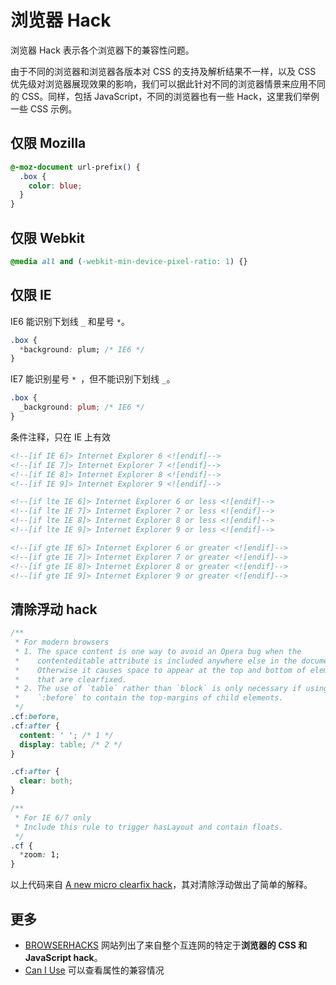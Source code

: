 # 浏览器 Hack

浏览器 Hack 表示各个浏览器下的兼容性问题。

由于不同的浏览器和浏览器各版本对 CSS 的支持及解析结果不一样，以及 CSS 优先级对浏览器展现效果的影响，我们可以据此针对不同的浏览器情景来应用不同的 CSS。同样，包括 JavaScript，不同的浏览器也有一些 Hack，这里我们举例一些 CSS 示例。

## 仅限 Mozilla

```css
@-moz-document url-prefix() {
  .box {
    color: blue;
  }
}
```

## 仅限 Webkit

```css
@media all and (-webkit-min-device-pixel-ratio: 1) {}
```

## 仅限 IE

IE6 能识别下划线 `_` 和星号 `*`。

```css
.box {
  *background: plum; /* IE6 */
}
```

IE7 能识别星号 `* `，但不能识别下划线 `_`。

```css
.box {
  _background: plum; /* IE6 */
}
```

条件注释，只在 IE 上有效

```html
<!--[if IE 6]> Internet Explorer 6 <![endif]-->
<!--[if IE 7]> Internet Explorer 7 <![endif]-->
<!--[if IE 8]> Internet Explorer 8 <![endif]-->
<!--[if IE 9]> Internet Explorer 9 <![endif]-->

<!--[if lte IE 6]> Internet Explorer 6 or less <![endif]-->
<!--[if lte IE 7]> Internet Explorer 7 or less <![endif]-->
<!--[if lte IE 8]> Internet Explorer 8 or less <![endif]-->
<!--[if lte IE 9]> Internet Explorer 9 or less <![endif]-->

<!--[if gte IE 6]> Internet Explorer 6 or greater <![endif]-->
<!--[if gte IE 7]> Internet Explorer 7 or greater <![endif]-->
<!--[if gte IE 8]> Internet Explorer 8 or greater <![endif]-->
<!--[if gte IE 9]> Internet Explorer 9 or greater <![endif]-->
```

## 清除浮动 hack

```css
/**
 * For modern browsers
 * 1. The space content is one way to avoid an Opera bug when the
 *    contenteditable attribute is included anywhere else in the document.
 *    Otherwise it causes space to appear at the top and bottom of elements
 *    that are clearfixed.
 * 2. The use of `table` rather than `block` is only necessary if using
 *    `:before` to contain the top-margins of child elements.
 */
.cf:before,
.cf:after {
  content: ' '; /* 1 */
  display: table; /* 2 */
}

.cf:after {
  clear: both;
}

/**
 * For IE 6/7 only
 * Include this rule to trigger hasLayout and contain floats.
 */
.cf {
  *zoom: 1;
}
```

以上代码来自 [A new micro clearfix hack](http://nicolasgallagher.com/micro-clearfix-hack/)，其对清除浮动做出了简单的解释。

## 更多

- [BROWSERHACKS](http://browserhacks.com/) 网站列出了来自整个互连网的特定于**浏览器的 CSS 和 JavaScript hack**。
- [Can I Use](https://www.caniuse.com/) 可以查看属性的兼容情况
